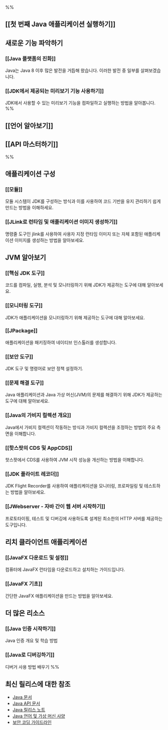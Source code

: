 %%
## [[첫 번째 Java 애플리케이션 실행하기]]
## 새로운 기능 파악하기
### [[Java 플랫폼의 진화]]
Java는 Java 8 이후 많은 발전을 거듭해 왔습니다. 이러한 발전 중 일부를 살펴보겠습니다.

### [[JDK에서 제공되는 미리보기 기능 사용하기]]
JDK에서 사용할 수 있는 미리보기 기능을 컴파일하고 실행하는 방법을 알아봅니다.
 %%
## [[언어 알아보기]]
## [[API 마스터하기]]
%%
## 애플리케이션 구성
### [[모듈]]
모듈 시스템이 JDK를 구성하는 방식과 이를 사용하여 코드 기반을 유지 관리하기 쉽게 만드는 방법을 이해하세요.

### [[JLink로 런타임 및 애플리케이션 이미지 생성하기]]
명령줄 도구인 jlink를 사용하여 사용자 지정 런타임 이미지 또는 자체 포함된 애플리케이션 이미지를 생성하는 방법을 알아보세요.

## JVM 알아보기
### [[핵심 JDK 도구]]
코드를 컴파일, 실행, 분석 및 모니터링하기 위해 JDK가 제공하는 도구에 대해 알아보세요.

### [[모니터링 도구]]
JDK가 애플리케이션을 모니터링하기 위해 제공하는 도구에 대해 알아보세요.

### [[JPackage]]
애플리케이션을 패키징하여 네이티브 인스톨러를 생성합니다.

### [[보안 도구]]
JDK 도구 및 명령어로 보안 정책 설정하기.

### [[문제 해결 도구]]
Java 애플리케이션과 Java 가상 머신(JVM)의 문제를 해결하기 위해 JDK가 제공하는 도구에 대해 알아보세요.

### [[Java의 가비지 컬렉션 개요]]
Java에서 가비지 컬렉션이 작동하는 방식과 가비지 컬렉션을 조정하는 방법의 주요 측면을 이해합니다.

### [[핫스팟의 CDS 및 AppCDS]]
핫스팟에서 CDS를 사용하여 JVM 시작 성능을 개선하는 방법을 이해합니다.

### [[JDK 플라이트 레코더]]
JDK Flight Recorder를 사용하여 애플리케이션을 모니터링, 프로파일링 및 테스트하는 방법을 알아보세요.

### [[JWebserver - 자바 간이 웹 서버 시작하기]]
프로토타이핑, 테스트 및 디버깅에 사용하도록 설계된 최소한의 HTTP 서버를 제공하는 도구입니다.

## 리치 클라이언트 애플리케이션
### [[JavaFX 다운로드 및 설정]]
컴퓨터에 JavaFX 런타임을 다운로드하고 설치하는 가이드입니다.

### [[JavaFX 기초]]
간단한 JavaFX 애플리케이션을 만드는 방법을 알아보세요.

## 더 많은 리소스
### [[Java 인증 시작하기]]
Java 인증 개요 및 학습 방법

### [[Java로 디버깅하기]]
디버거 사용 방법 배우기
%%
## 최신 릴리스에 대한 참조
- [Java 문서](https://docs.oracle.com/en/java/javase/22/)
- [Java API 문서](https://docs.oracle.com/en/java/javase/22/docs/api/index.html)
- [Java 릴리스 노트](https://www.oracle.com/java/technologies/javase/22u-relnotes.html)
- [Java 언어 및 가상 머신 사양](https://docs.oracle.com/javase/specs/index.html)
- [보안 코딩 가이드라인](https://www.oracle.com/java/technologies/javase/seccodeguide.html)